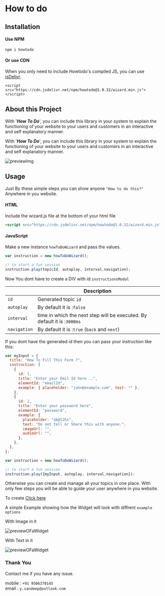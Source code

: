 # How to do

## Installation

#### Use NPM
```
npm i howtodo
```

#### Or use CDN

When you only need to include Howtodo's compiled JS, you can use [jsDelivr](https://www.jsdelivr.com/). 

```
<script src="https://cdn.jsdelivr.net/npm/howtodo@1.0.32/wizard.min.js"></script>
```

## About this Project
With '**_How To Do_**', you can include this library in your system to explain the functioning of your website to your users and customers in an interactive and self explanatory manner.

With '**_How To Do_**', you can include this library in your system to explain the functioning of your website to your users and customers in an interactive and self explanatory manner.

![previewImg](https://bucket--001.s3.ap-south-1.amazonaws.com/preview.gif)


## Usage
Just By these simple steps you can show anyone ```"How to do this?"``` Anywhere in you website.

#### HTML

Include the wizard.js file at the bottom of your html file
```HTML
<script src="https://cdn.jsdelivr.net/npm/howtodo@1.0.32/wizard.min.js"></script>
```

#### JavaScript

Make a new instance ```howToDoWizard``` and pass the values.

```JavaScript
var instruction = new howToDoWizard();

// to start a fun session
instruction.play(topicId, autoplay, interval,navigation); 
```
Now You dont have to create a DIV with id ```instructionsModal```

||Description|     
|----|-----|      
|```id```|Generated topic ```id``` |
|```autoplay```|By default it is :```false```|
|```interval```| time in which the next step will be executed. By default it is :```3000ms```|
|```navigation```|By default it is :```true``` (```back``` and ```next```) |


If you dont have the generated id then you can pass your instruction like this:

```JavaScript
var myInput = {
  title: "How To Fill This Form ?",
  instruction: [
    {
      id: 1,
      title: "Enter your Emil Id here ..",
      elementId: "emailId",
      example: { placeholder: "john@example.com", text: "" },
    },
    {
      id: 2,
      title: "Enter your password here",
      elementId: "password",
      example: {
        placeholder: "ab@12hs",
        text: "Do not tell or Share this with anyone.",
        imageUrl: "",
        audioUrl: "",
      },
    },
  ],
};

var instruction = new howToDoWizard();

// to start a fun session
instruction.play({myInput, autoplay, interval,navigation});

```

Otherwise you can create and manage all your topics in one place. With only few steps you will be able to guide your user anywhere in you website.

To create [Click here](http://howtodo-env.eba-qfag845f.ap-south-1.elasticbeanstalk.com/)



 A simple Example showing how the Widget will look with diffrent ```example options```

With Image in it

![previewOFaWidget](https://bucket--001.s3.ap-south-1.amazonaws.com/Screen+Shot+2021-04-27+at+12.52.11+AM.png)

With Text in it

![previewOFaWidget](https://bucket--001.s3.ap-south-1.amazonaws.com/Screen+Shot+2021-04-27+at+12.59.23+AM.png)


### Thank You

Contact me if you have any issue.

mobile : ```+91 9506370145``` <br>
email : ```y.sandeep@outlook.com```